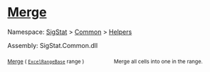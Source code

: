 # [Merge](./ExcelHelper-100663986.md)

Namespace: [SigStat]() > [Common](./../../README.md) > [Helpers](./../README.md)

Assembly: SigStat.Common.dll

<sub>[Merge](./ExcelHelper-100663986.md) ( [`ExcelRangeBase`](./ExcelHelper-100663986.md) range )</sub>&nbsp; &nbsp; &nbsp; &nbsp; &nbsp; &nbsp; &nbsp; &nbsp; &nbsp;<sub>Merge all cells into one in the range.</sub>
